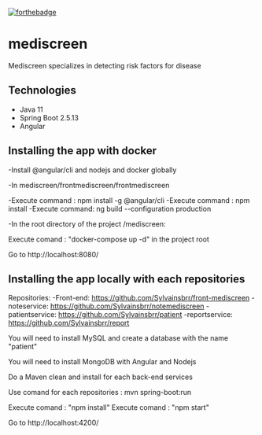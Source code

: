 [![forthebadge](https://forthebadge.com/images/badges/made-with-java.svg)](https://forthebadge.com)


# mediscreen
Mediscreen specializes in detecting risk factors for disease

## Technologies
- Java 11
- Spring Boot 2.5.13
- Angular

Installing the app with docker
------------------------------

-Install @angular/cli and nodejs and docker globally

-In mediscreen/frontmediscreen/frontmediscreen

-Execute command : npm install -g @angular/cli
-Execute command : npm install
-Execute command: ng build --configuration production

-In the root directory of the project /mediscreen:

Execute comand : "docker-compose up -d"  in the project root
 
 Go to http://localhost:8080/
 
Installing the app locally with each repositories
-------------------------------------------------

Repositories:
-Front-end: https://github.com/Sylvainsbrr/front-mediscreen
-noteservice: https://github.com/Sylvainsbrr/notemediscreen
-patientservice: https://github.com/Sylvainsbrr/patient
-reportservice: https://github.com/Sylvainsbrr/report

You will need to install MySQL and create a database with the name "patient"

You will need to install MongoDB with Angular and Nodejs

Do a Maven clean and install for each back-end services

Use comand for each repositories : mvn spring-boot:run

Execute comand : "npm install" 
Execute comand : "npm start"

 Go to http://localhost:4200/


